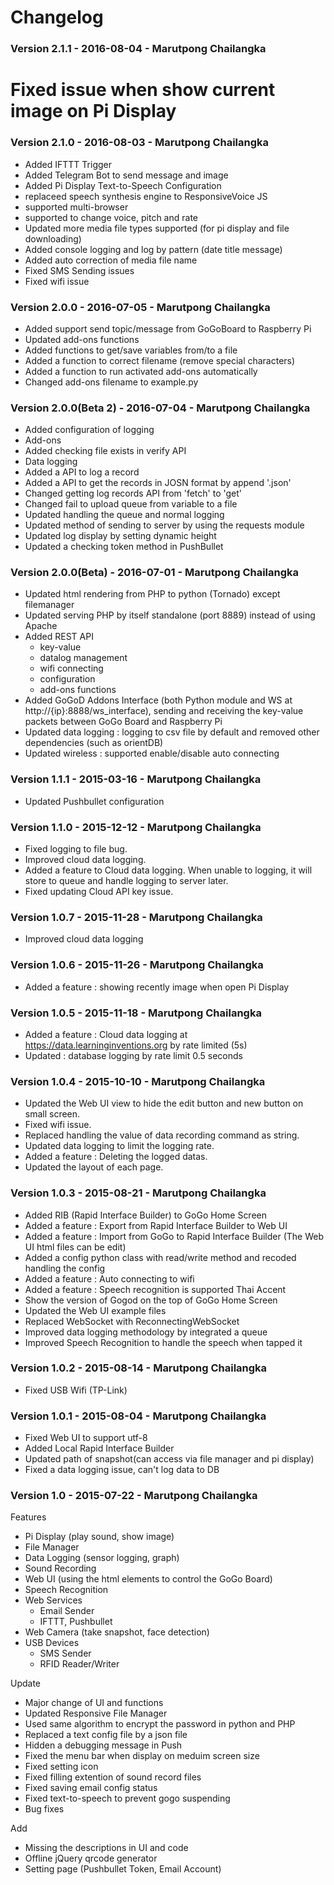 # Changelog

### Version 2.1.1 - 2016-08-04 - Marutpong Chailangka
# Fixed issue when show current image on Pi Display

### Version 2.1.0 - 2016-08-03 - Marutpong Chailangka
* Added IFTTT Trigger
* Added Telegram Bot to send message and image
* Added Pi Display Text-to-Speech Configuration
 * replaceed speech synthesis engine to ResponsiveVoice JS
 * supported multi-browser
 * supported to change voice, pitch and rate
* Updated more media file types supported (for pi display and file downloading)
* Added console logging and log by pattern (date title message)
* Added auto correction of media file name
* Fixed SMS Sending issues
* Fixed wifi issue

### Version 2.0.0 - 2016-07-05 - Marutpong Chailangka
* Added support send topic/message from GoGoBoard to Raspberry Pi
* Updated add-ons functions
 * Added functions to get/save variables from/to a file
 * Added a function to correct filename (remove special characters)
 * Added a function to run activated add-ons automatically
 * Changed add-ons filename to example.py

### Version 2.0.0(Beta 2) - 2016-07-04 - Marutpong Chailangka
* Added configuration of logging
* Add-ons
 * Added checking file exists in verify API
* Data logging
 * Added a API to log a record
 * Added a API to get the records in JOSN format by append '.json'
 * Changed getting log records API from  'fetch' to 'get'
 * Changed  fail to upload queue from variable to a file 
 * Updated handling the queue and normal logging
 * Updated method of sending to server by using the requests module
 * Updated log display by setting dynamic height
* Updated a checking token method in PushBullet

### Version 2.0.0(Beta) - 2016-07-01 - Marutpong Chailangka
* Updated html rendering from PHP to python (Tornado) except filemanager
* Updated serving PHP by itself standalone (port 8889) instead of using Apache
* Added REST API
  * key-value 
  * datalog management
  * wifi connecting
  * configuration 
  * add-ons functions
* Added GoGoD Addons Interface (both Python module and WS at http://{ip}:8888/ws_interface), sending and receiving the key-value packets between GoGo Board and Raspberry Pi
* Updated data logging : logging to csv file by default and removed other dependencies (such as orientDB)
* Updated wireless : supported enable/disable auto connecting

### Version 1.1.1 - 2015-03-16 - Marutpong Chailangka
* Updated Pushbullet configuration

### Version 1.1.0 - 2015-12-12 - Marutpong Chailangka
* Fixed logging to file bug.
* Improved cloud data logging.
* Added a feature to Cloud data logging. When unable to logging, it will store to queue and handle logging to server later.
* Fixed updating Cloud API key issue.

### Version 1.0.7 - 2015-11-28 - Marutpong Chailangka
* Improved cloud data logging

### Version 1.0.6 - 2015-11-26 - Marutpong Chailangka
* Added a feature : showing recently image when open Pi Display

### Version 1.0.5 - 2015-11-18 - Marutpong Chailangka
* Added a feature : Cloud data logging at https://data.learninginventions.org by rate limited (5s)
* Updated : database logging by rate limit 0.5 seconds

### Version 1.0.4 - 2015-10-10 - Marutpong Chailangka
* Updated the Web UI view to hide the edit button and new button on small screen.
* Fixed wifi issue.
* Replaced handling the value of data recording command as string.
* Updated data logging to limit the logging rate.
* Added a feature : Deleting the logged datas.
* Updated the layout of each page.


### Version 1.0.3 - 2015-08-21 - Marutpong Chailangka
* Added RIB (Rapid Interface Builder) to GoGo Home Screen
* Added a feature : Export from Rapid Interface Builder to Web UI
* Added a feature : Import from GoGo to Rapid Interface Builder
					(The Web UI html files can be edit)
* Added a config python class with read/write method and recoded handling the config
* Added a feature : Auto connecting to wifi
* Added a feature : Speech recognition is supported Thai Accent
* Show the version of Gogod on the top of GoGo Home Screen
* Updated the Web UI example files
* Replaced WebSocket with ReconnectingWebSocket
* Improved data logging methodology by integrated a queue
* Improved Speech Recognition to handle the speech when tapped it

### Version 1.0.2 - 2015-08-14 - Marutpong Chailangka
* Fixed USB Wifi (TP-Link)

### Version 1.0.1 - 2015-08-04 - Marutpong Chailangka

* Fixed Web UI to support utf-8
* Added Local Rapid Interface Builder
* Updated path of snapshot(can access via file manager and pi display)
* Fixed a data logging issue, can't log data to DB

### Version 1.0 - 2015-07-22 - Marutpong Chailangka
Features
* Pi Display (play sound, show image)
* File Manager
* Data Logging (sensor logging, graph)
* Sound Recording
* Web UI (using the html elements to control the GoGo Board)
* Speech Recognition
* Web Services
  * Email Sender
  * IFTTT, Pushbullet
* Web Camera (take snapshot, face detection)
* USB Devices
  * SMS Sender
  * RFID Reader/Writer

Update
* Major change of UI and functions
* Updated Responsive File Manager
* Used same algorithm to encrypt the password in python and PHP
* Replaced a text config file by a json file 
* Hidden a debugging message in Push
* Fixed the menu bar when display on meduim screen size
* Fixed setting icon
* Fixed filling extention of sound record files
* Fixed saving email config status
* Fixed text-to-speech to prevent gogo suspending
* Bug fixes

Add
* Missing the descriptions in UI and code
* Offline jQuery qrcode generator
* Setting page (Pushbullet Token, Email Account)

 